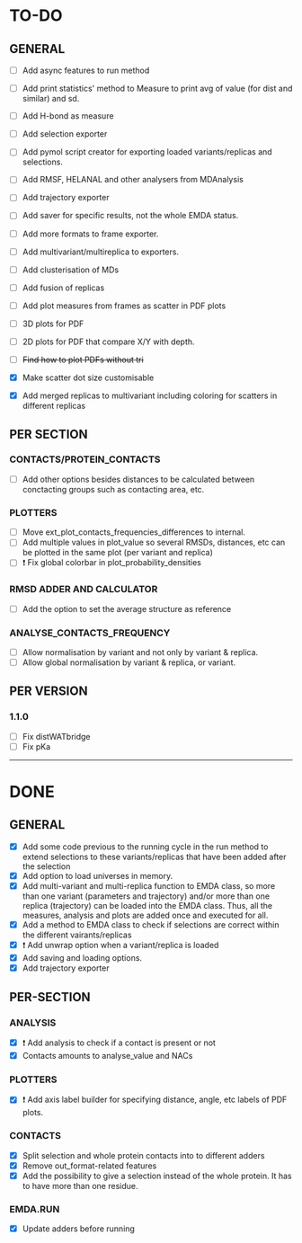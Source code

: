 # TO-DO

## GENERAL
- [ ] Add async features to run method
- [ ] Add print statistics' method to Measure to print avg of value (for dist and similar) and sd.
- [ ] Add H-bond as measure
- [ ] Add selection exporter
- [ ] Add pymol script creator for exporting loaded variants/replicas and selections.
- [ ] Add RMSF, HELANAL and other analysers from MDAnalysis
- [ ] Add trajectory exporter
- [ ] Add saver for specific results, not the whole EMDA status.
- [ ] Add more formats to frame exporter.
- [ ] Add multivariant/multireplica to exporters.

- [ ] Add clusterisation of MDs
- [ ] Add fusion of replicas

- [ ] Add plot measures from frames as scatter in PDF plots
- [ ] 3D plots for PDF
- [ ] 2D plots for PDF that compare X/Y with depth.
- [ ] ~~Find how to plot PDFs without tri~~
- [X] Make scatter dot size customisable
- [X] Add merged replicas to multivariant including coloring for scatters in different replicas

## PER SECTION
### CONTACTS/PROTEIN_CONTACTS

- [ ] Add other options besides distances to be calculated between conctacting groups such as contacting area, etc.


### PLOTTERS
- [ ] Move ext_plot_contacts_frequencies_differences to internal.
- [ ] Add multiple values in plot_value so several RMSDs, distances, etc can be plotted in the same plot (per variant and replica)
- [ ] :exclamation: Fix global colorbar in plot_probability_densities

### RMSD ADDER AND CALCULATOR
- [ ] Add the option to set the average structure as reference

### ANALYSE_CONTACTS_FREQUENCY
- [ ] Allow normalisation by variant and not only by variant & replica.
- [ ] Allow global normalisation by variant & replica, or variant.

## PER VERSION
 
### 1.1.0
- [ ] Fix distWATbridge
- [ ] Fix pKa

---------------------------------------------------------------------

# DONE

## GENERAL
- [X] Add some code previous to the running cycle in the run method to extend selections to these variants/replicas that have been added after the selection
- [X] Add option to load universes in memory.
- [X] Add multi-variant and multi-replica function to EMDA class, so more than one variant (parameters and trajectory) and/or more than one replica (trajectory) can be loaded into the EMDA class. Thus, all the measures, analysis and plots are added once and executed for all.
- [X] Add a method to EMDA class to check if selections are correct within the different vairants/replicas
- [X] :exclamation: Add unwrap option when a variant/replica is loaded
- [X] Add saving and loading options.
- [X] Add trajectory exporter

## PER-SECTION

### ANALYSIS
- [X] :exclamation: Add analysis to check if a contact is present or not
- [X] Contacts amounts to analyse_value and NACs

### PLOTTERS
- [X] :exclamation: Add axis label builder for specifying distance, angle, etc labels of PDF plots.

### CONTACTS
- [X] Split selection and whole protein contacts into to different adders
- [X] Remove out_format-related features
- [X] Add the possibility to give a selection instead of the whole protein. It has to have more than one residue.

### EMDA.RUN
- [X] Update adders before running